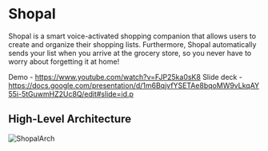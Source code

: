 # Shopal

Shopal is a smart voice-activated shopping companion that allows users to create and organize their shopping lists. Furthermore, Shopal automatically sends your list when you arrive at the grocery store, so you never have to worry about forgetting it at home!

Demo - https://www.youtube.com/watch?v=FJP25ka0sK8
Slide deck - https://docs.google.com/presentation/d/1m6BqjvfYSETAe8bqoMW9vLkqAY55i-5tGuwmHZ2Uc8Q/edit#slide=id.p

## High-Level Architecture

![ShopalArch](https://user-images.githubusercontent.com/20114242/130531586-b43a508c-d81f-4580-bcdb-92cc69122b44.PNG)


